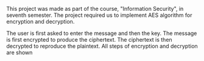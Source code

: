 This project was made as part of the course, "Information Security", in seventh semester. The project required us to implement AES algorithm for encryption and decryption.

The user is first asked to enter the message and then the key. The message is first encrypted to produce the ciphertext. The ciphertext is then decrypted to reproduce the plaintext. All steps of encryption and decryption are shown
